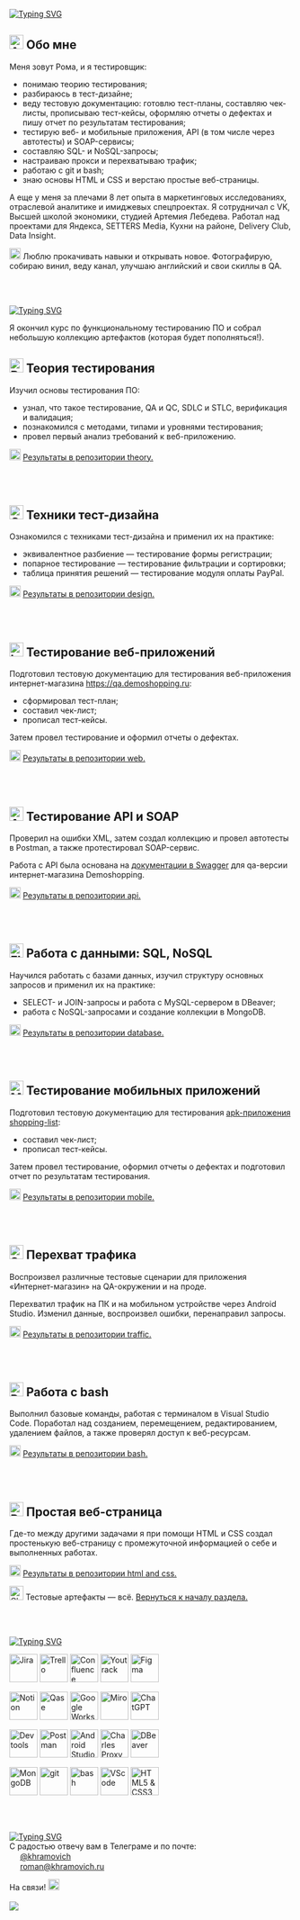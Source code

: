 <a href="https://git.io/typing-svg"><img src="https://readme-typing-svg.demolab.com?font=Inter&weight=800&size=35&duration=3000&pause=500&color=00FF7E&vCenter=true&width=435&lines=%3E+%D0%9F%D1%80%D0%B8%D0%B2%D0%B5%D1%82!" alt="Typing SVG" style="padding-top: 10 px;" /></a>
## <img src="https://raw.githubusercontent.com/Tarikul-Islam-Anik/Animated-Fluent-Emojis/master/Emojis/Smilies/Alien.png" alt="Alien" width="25" height="25" /> Обо мне
Меня зовут Рома, и я тестировщик:
* понимаю теорию тестирования;
* разбираюсь в тест-дизайне;
* веду тестовую документацию: готовлю тест-планы, составляю чек-листы, прописываю тест-кейсы, оформляю отчеты о дефектах и пишу отчет по результатам тестирования;
* тестирую веб- и мобильные приложения, API (в том числе через автотесты) и SOAP-сервисы;
* составляю SQL- и NoSQL-запросы;
* настраиваю прокси и перехватываю трафик;
* работаю с git и bash;
* знаю основы HTML и CSS и верстаю простые веб-страницы.

А еще у меня за плечами 8 лет опыта в маркетинговых исследованиях, отраслевой аналитике и имиджевых спецпроектах.
Я сотрудничал с VK, Высшей школой экономики, студией Артемия Лебедева. Работал над проектами для Яндекса, SETTERS Media, Кухни на районе, Delivery Club, Data Insight.

<img src="https://raw.githubusercontent.com/Tarikul-Islam-Anik/Animated-Fluent-Emojis/master/Emojis/Travel%20and%20places/Glowing%20Star.png" alt="Glowing Star" width="20" height="20" /> Люблю прокачивать навыки и открывать новое. Фотографирую, собираю винил, веду канал, улучшаю английский и свои скиллы в QA.

<br></br>

<a href="https://git.io/typing-svg"><img src="https://readme-typing-svg.demolab.com?font=Inter&weight=800&size=35&duration=3000&pause=500&color=00FF7E&vCenter=true&width=435&lines=%3E+%D0%A2%D0%B5%D1%81%D1%82%D0%BE%D0%B2%D1%8B%D0%B5+%D0%B0%D1%80%D1%82%D0%B5%D1%84%D0%B0%D0%BA%D1%82%D1%8B" alt="Typing SVG" style="padding-top: 10 px;" /></a>

Я окончил курс по функциональному тестированию ПО и собрал небольшую коллекцию артефактов (которая будет пополняться!).
## <img src="https://raw.githubusercontent.com/Tarikul-Islam-Anik/Animated-Fluent-Emojis/master/Emojis/Objects/Books.png" alt="Books" width="25" height="25" /> Теория тестирования
Изучил основы тестирования ПО:
* узнал, что такое тестирование, QA и QC, SDLC и STLC, верификация и валидация;
* познакомился с методами, типами и уровнями тестирования;
* провел первый анализ требований к веб-приложению.

<img src="https://raw.githubusercontent.com/Tarikul-Islam-Anik/Animated-Fluent-Emojis/master/Emojis/Activities/Sparkles.png" alt="Sparkles" width="20" height="20" /> [Результаты в репозитории theory.](https://github.com/khramovich/theory/tree/main)

<br></br>

## <img src="https://raw.githubusercontent.com/Tarikul-Islam-Anik/Animated-Fluent-Emojis/master/Emojis/Objects/Card%20File%20Box.png" alt="Card File Box" width="25" height="25" /> Техники тест-дизайна
Ознакомился с техниками тест-дизайна и применил их на практике:
* эквивалентное разбиение — тестирование формы регистрации;
* попарное тестирование — тестирование фильтрации и сортировки;
* таблица принятия решений — тестирование модуля оплаты PayPal.

<img src="https://raw.githubusercontent.com/Tarikul-Islam-Anik/Animated-Fluent-Emojis/master/Emojis/Activities/Sparkles.png" alt="Sparkles" width="20" height="20" /> [Результаты в репозитории design.](https://github.com/khramovich/design/tree/main)

<br></br>

## <img src="https://raw.githubusercontent.com/Tarikul-Islam-Anik/Animated-Fluent-Emojis/master/Emojis/Objects/Laptop.png" alt="Laptop" width="25" height="25" /> Тестирование веб-приложений
Подготовил тестовую документацию для тестирования веб-приложения интернет-магазина https://qa.demoshopping.ru:
* сформировал тест-план;
* составил чек-лист;
* прописал тест-кейсы.

Затем провел тестирование и оформил отчеты о дефектах.

<img src="https://raw.githubusercontent.com/Tarikul-Islam-Anik/Animated-Fluent-Emojis/master/Emojis/Activities/Sparkles.png" alt="Sparkles" width="20" height="20" /> [Результаты в репозитории web.](https://github.com/khramovich/web/tree/main)

<br></br>

## <img src="https://raw.githubusercontent.com/Tarikul-Islam-Anik/Animated-Fluent-Emojis/master/Emojis/Objects/Abacus.png" alt="Abacus" width="25" height="25" /> Тестирование API и SOAP
Проверил на ошибки XML, затем создал коллекцию и провел автотесты в Postman, а также протестировал SOAP-сервис.

Работа с API была основана на [документации в Swagger](https://qa.demoshopping.ru/api-docs/) для qa-версии интернет-магазина Demoshopping.

<img src="https://raw.githubusercontent.com/Tarikul-Islam-Anik/Animated-Fluent-Emojis/master/Emojis/Activities/Sparkles.png" alt="Sparkles" width="20" height="20" /> [Результаты в репозитории api.](https://github.com/khramovich/api/tree/main)

<br></br>

## <img src="https://raw.githubusercontent.com/Tarikul-Islam-Anik/Animated-Fluent-Emojis/master/Emojis/Objects/Floppy%20Disk.png" alt="Floppy Disk" width="25" height="25" /> Работа с данными: SQL, NoSQL
Научился работать с базами данных, изучил структуру основных запросов и применил их на практике:
* SELECT- и JOIN-запросы и работа с MySQL-сервером в DBeaver;
* работа с NoSQL-запросами и создание коллекции в MongoDB.

<img src="https://raw.githubusercontent.com/Tarikul-Islam-Anik/Animated-Fluent-Emojis/master/Emojis/Activities/Sparkles.png" alt="Sparkles" width="20" height="20" /> [Результаты в репозитории database.](https://github.com/khramovich/database/tree/main)

<br></br>

## <img src="https://raw.githubusercontent.com/Tarikul-Islam-Anik/Animated-Fluent-Emojis/master/Emojis/Objects/Mobile%20Phone.png" alt="Mobile Phone" width="25" height="25" /> Тестирование мобильных приложений
Подготовил тестовую документацию для тестирования [apk-приложения shopping-list](https://drive.google.com/file/d/1wSz1J4Ba-VDgjv82RIk59EaQ1Ys16ph8/view?usp=share_link):
* составил чек-лист;
* прописал тест-кейсы.

Затем провел тестирование, оформил отчеты о дефектах и подготовил отчет по результатам тестирования.

<img src="https://raw.githubusercontent.com/Tarikul-Islam-Anik/Animated-Fluent-Emojis/master/Emojis/Activities/Sparkles.png" alt="Sparkles" width="20" height="20" /> [Результаты в репозитории mobile.](https://github.com/khramovich/mobile/tree/main)

<br></br>

## <img src="https://raw.githubusercontent.com/Tarikul-Islam-Anik/Animated-Fluent-Emojis/master/Emojis/Objects/Satellite%20Antenna.png" alt="Satellite Antenna" width="25" height="25" /> Перехват трафика
Воспроизвел различные тестовые сценарии для приложения «Интернет-магазин» на QA-окружении и на проде.

Перехватил трафик на ПК и на мобильном устройстве через Android Studio. Изменил данные, воспроизвел ошибки, перенаправил запросы.

<img src="https://raw.githubusercontent.com/Tarikul-Islam-Anik/Animated-Fluent-Emojis/master/Emojis/Activities/Sparkles.png" alt="Sparkles" width="20" height="20" /> [Результаты в репозитории traffic.](https://github.com/khramovich/traffic/tree/main)

<br></br>

## <img src="https://raw.githubusercontent.com/Tarikul-Islam-Anik/Animated-Fluent-Emojis/master/Emojis/Objects/Pager.png" alt="Pager" width="25" height="25" /> Работа с bash
Выполнил базовые команды, работая с терминалом в Visual Studio Code. Поработал над созданием, перемещением, редактированием, удалением файлов, а также проверял доступ к веб-ресурсам.

<img src="https://raw.githubusercontent.com/Tarikul-Islam-Anik/Animated-Fluent-Emojis/master/Emojis/Activities/Sparkles.png" alt="Sparkles" width="20" height="20" /> [Результаты в репозитории bash.](https://github.com/khramovich/bash/tree/main)

<br></br>

## <img src="https://raw.githubusercontent.com/Tarikul-Islam-Anik/Animated-Fluent-Emojis/master/Emojis/Objects/Paperclip.png" alt="Paperclip" width="25" height="25" /> Простая веб-страница
Где-то между другими задачами я при помощи HTML и CSS создал простенькую веб-страницу с промежуточной информацией о себе и выполненных работах.

<img src="https://raw.githubusercontent.com/Tarikul-Islam-Anik/Animated-Fluent-Emojis/master/Emojis/Activities/Sparkles.png" alt="Sparkles" width="20" height="20" /> [Результаты в репозитории html and css.](https://github.com/khramovich/html-and-css/tree/main)

<img src="https://raw.githubusercontent.com/Tarikul-Islam-Anik/Animated-Fluent-Emojis/master/Emojis/Symbols/Chequered%20Flag.png" alt="Chequered Flag" width="25" height="25" /> Тестовые артефакты — всё. [Вернуться к началу раздела.](https://github.com/khramovich/khramovich?tab=readme-ov-file#-%D1%82%D0%B5%D0%BE%D1%80%D0%B8%D1%8F-%D1%82%D0%B5%D1%81%D1%82%D0%B8%D1%80%D0%BE%D0%B2%D0%B0%D0%BD%D0%B8%D1%8F)

<br></br>

<a href="https://git.io/typing-svg"><img src="https://readme-typing-svg.demolab.com?font=Inter&weight=800&size=35&duration=3000&pause=500&color=00FF7E&vCenter=true&width=435&lines=%3E+%D0%98%D0%BD%D1%81%D1%82%D1%80%D1%83%D0%BC%D0%B5%D0%BD%D1%82%D0%B0%D1%80%D0%B8%D0%B9" alt="Typing SVG" style="padding-top: 10 px;" /></a>

<p align="left">
<img src="https://cdn.worldvectorlogo.com/logos/jira-1.svg" title="Jira" alt="Jira" width="50" height="50"/>
<img src="https://cdn-icons-png.flaticon.com/512/6124/6124991.png" title="Trello" alt="Trello" width="50" height="50"/>
<img src="https://cdn.worldvectorlogo.com/logos/confluence-1.svg" title="Confluence" alt="Confluence" width="50" height="50"/>
<img src="https://upload.wikimedia.org/wikipedia/commons/thumb/8/8d/YouTrack_Icon.svg/1024px-YouTrack_Icon.svg.png?20200803082248" title="Youtrack" alt="Youtrack" width="50" height="50"/>
<img src="https://cdn.jsdelivr.net/gh/devicons/devicon/icons/figma/figma-original.svg" title="Figma" alt="Figma" width="50" height="50"/>
</p>
<p align="left">
<img src="https://upload.wikimedia.org/wikipedia/commons/4/45/Notion_app_logo.png" title="Notion" alt="Notion" width="50" height="50"/>
<img src="https://cdn-1.webcatalog.io/catalog/qase/qase-icon-unplated.png?v=1718683571396" title="Qase" alt="Qase" width="50" height="50"/>
<img src="https://i.imgur.com/R9pIEyH.png" title="Google Workspace" alt="Google Workspace" width="50" height="50"/>
<img src="https://cdn-stories.neat.no/1/2024/09/miro.png" title="Miro" alt="Miro" width="50" height="50"/>
<img src="https://i.imgur.com/m9aOa5e.png" title="ChatGPT" alt="ChatGPT" width="50" height="50"/>
</p>
<p align="left">
<img src="https://d33wubrfki0l68.cloudfront.net/38b5c953a4667366685d55db55d057c86db1fc54/a0fdc/static/acae6b24d940347661ca901ea07f47c1/chrome-dev-logo-icon.png" title="Devtools" alt="Devtools" width="50" height="50"/>
<img src="https://www.svgrepo.com/show/354202/postman-icon.svg" title="Postman" alt="Postman" width="50" height="50"/>
<img src="https://upload.wikimedia.org/wikipedia/commons/thumb/5/55/Android_Studio_Logo_%282023%29.svg/1200px-Android_Studio_Logo_%282023%29.svg.png" title="Android Studio" alt="Android Studio" width="50" height="50"/>
<img src="https://i.imgur.com/5ToeYal.png" title="Charles Proxy" alt="Charles Proxy" width="50" height="50"/>
<img src="https://upload.wikimedia.org/wikipedia/commons/thumb/b/b5/DBeaver_logo.svg/2048px-DBeaver_logo.svg.png" title="DBeaver" alt="DBeaver" width="50" height="50"/>
</p>
<p align="left">
<img src="https://i.imgur.com/UbdLvsu.png" title="MongoDB" alt="MongoDB" width="50" height="50"/>
<img src="https://cdn.jsdelivr.net/gh/devicons/devicon/icons/git/git-original.svg" title="git" alt="git" width="50" height="50"/>
<img src="https://upload.wikimedia.org/wikipedia/commons/thumb/4/4b/Bash_Logo_Colored.svg/1024px-Bash_Logo_Colored.svg.png?20180723054350" title="bash" alt="bash" width="50" height="50"/>
<img src="https://cdn.jsdelivr.net/gh/devicons/devicon/icons/vscode/vscode-original.svg" title="VScode" alt="VScode" width="50" height="50"/>
<img src="https://i.imgur.com/kpKFcrk.png" title="HTML5 & CSS3" alt="HTML5 & CSS3" width="50" height="50"/>

<br></br>

<a href="https://git.io/typing-svg"><img src="https://readme-typing-svg.demolab.com?font=Inter&weight=800&size=35&duration=3000&pause=500&color=00FF7E&vCenter=true&width=435&lines=%3E+%D0%9A%D0%BE%D0%BD%D1%82%D0%B0%D0%BA%D1%82%D1%8B" alt="Typing SVG" style="padding-top: 10 px;" /></a>    
С радостью отвечу вам в Телеграме и по почте:  
<img src="https://i.imgur.com/dSjWQrr.png" width="15" height="15" /> [@khramovich](https://t.me/khramovich)  
<img src="https://i.imgur.com/QzBRgqV.png" width="15" height="15" /> [roman@khramovich.ru](roman@khramovich.ru)

На связи! <img src="https://raw.githubusercontent.com/Tarikul-Islam-Anik/Animated-Fluent-Emojis/master/Emojis/Smilies/Green%20Heart.png" alt="Green Heart" width="20" height="20" />
<br></br>
<a href="https://visitorbadge.io/status?path=https%3A%2F%2Fgithub.com%2Fkhramovich"><img src="https://api.visitorbadge.io/api/visitors?path=https%3A%2F%2Fgithub.com%2Fkhramovich&label=%D0%BF%D1%80%D0%BE%D1%81%D0%BC%D0%BE%D1%82%D1%80%D1%8B&countColor=%2337d67a&style=flat" /></a>

